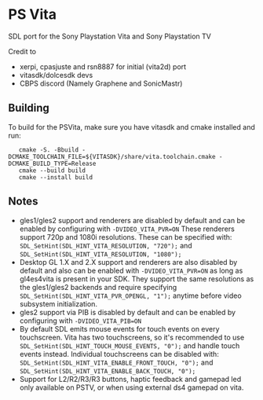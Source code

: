 PS Vita
=======
SDL port for the Sony Playstation Vita and Sony Playstation TV

Credit to
* xerpi, cpasjuste and rsn8887 for initial (vita2d) port
* vitasdk/dolcesdk devs
* CBPS discord (Namely Graphene and SonicMastr)

Building
--------
To build for the PSVita, make sure you have vitasdk and cmake installed and run:
```
   cmake -S. -Bbuild -DCMAKE_TOOLCHAIN_FILE=${VITASDK}/share/vita.toolchain.cmake -DCMAKE_BUILD_TYPE=Release
   cmake --build build
   cmake --install build
```


Notes
-----
* gles1/gles2 support and renderers are disabled by default and can be enabled by configuring with `-DVIDEO_VITA_PVR=ON`
  These renderers support 720p and 1080i resolutions. These can be specified with:
  `SDL_SetHint(SDL_HINT_VITA_RESOLUTION, "720");` and `SDL_SetHint(SDL_HINT_VITA_RESOLUTION, "1080");`
* Desktop GL 1.X and 2.X support and renderers are also disabled by default and also can be enabled with `-DVIDEO_VITA_PVR=ON` as long as gl4es4vita is present in your SDK.
  They support the same resolutions as the gles1/gles2 backends and require specifying `SDL_SetHint(SDL_HINT_VITA_PVR_OPENGL, "1");`
  anytime before video subsystem initialization.
* gles2 support via PIB is disabled by default and can be enabled by configuring with `-DVIDEO_VITA_PIB=ON`
* By default SDL emits mouse events for touch events on every touchscreen.
  Vita has two touchscreens, so it's recommended to use `SDL_SetHint(SDL_HINT_TOUCH_MOUSE_EVENTS, "0");` and handle touch events instead.
  Individual touchscreens can be disabled with:
  `SDL_SetHint(SDL_HINT_VITA_ENABLE_FRONT_TOUCH, "0");` and `SDL_SetHint(SDL_HINT_VITA_ENABLE_BACK_TOUCH, "0");`
* Support for L2/R2/R3/R3 buttons, haptic feedback and gamepad led only available on PSTV, or when using external ds4 gamepad on vita.
